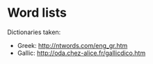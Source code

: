 # Word lists

Dictionaries taken:

- Greek: http://ntwords.com/eng_gr.htm
- Gallic: http://oda.chez-alice.fr/gallicdico.htm
